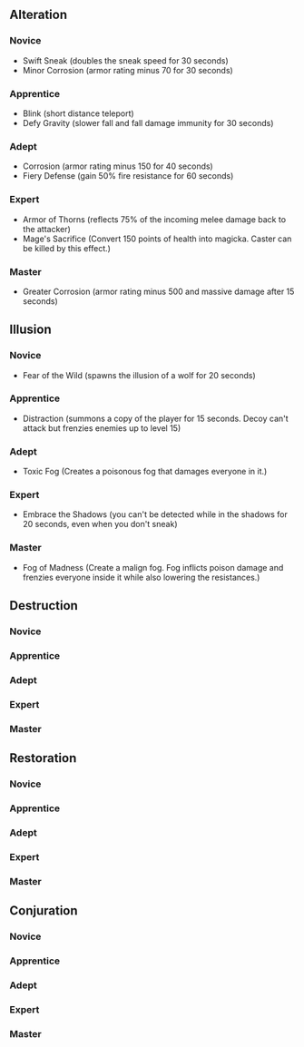 ## Alteration

### Novice
- Swift Sneak (doubles the sneak speed for 30 seconds)
- Minor Corrosion (armor rating minus 70 for 30 seconds)
### Apprentice
- Blink (short distance teleport)
- Defy Gravity (slower fall and fall damage immunity for 30 seconds)
### Adept
- Corrosion (armor rating minus 150 for 40 seconds)
- Fiery Defense (gain 50% fire resistance for 60 seconds)
### Expert
- Armor of Thorns (reflects 75% of the incoming melee damage back to the attacker)
- Mage's Sacrifice (Convert 150 points of health into magicka. Caster can be killed by this effect.)
### Master
- Greater Corrosion (armor rating minus 500 and massive damage after 15 seconds)

## Illusion

### Novice
- Fear of the Wild (spawns the illusion of a wolf for 20 seconds)
### Apprentice
- Distraction (summons a copy of the player for 15 seconds. Decoy can't attack but frenzies enemies up to level 15)
### Adept
- Toxic Fog (Creates a poisonous fog that damages everyone in it.)
### Expert
- Embrace the Shadows (you can't be detected while in the shadows for 20 seconds, even when you don't sneak)
### Master
- Fog of Madness (Create a malign fog. Fog inflicts poison damage and frenzies everyone inside it while also lowering the resistances.)

## Destruction

### Novice
### Apprentice
### Adept
### Expert
### Master

## Restoration

### Novice
### Apprentice
### Adept
### Expert
### Master

## Conjuration

### Novice
### Apprentice
### Adept
### Expert
### Master